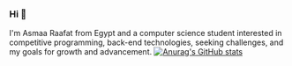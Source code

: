 ### Hi 👋

I'm Asmaa Raafat from Egypt and a computer science student interested in competitive programming, back-end technologies, seeking challenges, and my goals for growth and advancement.
[![Anurag's GitHub stats](https://github-readme-stats.vercel.app/api?username=asmaaraafat27)](https://github.com/anuraghazra/github-readme-stats)
